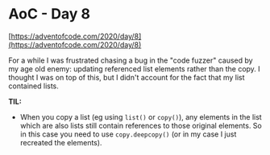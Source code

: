 # AoC - Day 8

[https://adventofcode.com/2020/day/8](https://adventofcode.com/2020/day/8)

For a while I was frustrated chasing a bug in the "code fuzzer" caused by my age old enemy: updating referenced list elements rather than the copy. I thought I was on top of this, but I didn't account for the fact that my list contained lists.

**TIL:**

- When you copy a list (eg using `list()` or `copy()`), any elements in the list which are also lists still contain references to those original elements.  So in this case you need to use `copy.deepcopy()` (or in my case I just recreated the elements).